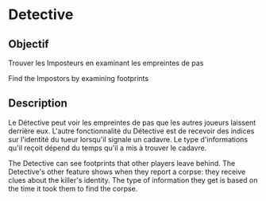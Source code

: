 # Detective

## Objectif

Trouver les Imposteurs en examinant les empreintes de pas

Find the Impostors by examining footprints

## Description

Le Détective peut voir les empreintes de pas que les autres joueurs laissent derrière eux. L'autre fonctionnalité du Détective est de recevoir des indices sur l'identité du tueur lorsqu'il signale un cadavre. Le type d'informations qu'il reçoit dépend du temps qu'il a mis à trouver le cadavre.

The Detective can see footprints that other players leave behind. The Detective's other feature shows when they report a corpse: they receive clues about the killer's identity. The type of information they get is based on the time it took them to find the corpse.